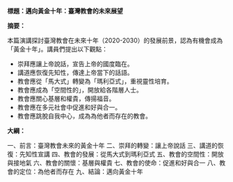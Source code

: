 **標題：邁向黃金十年：臺灣教會的未來展望**

**摘要：**

本篇演講探討臺灣教會在未來十年（2020-2030）的發展前景，認為有機會成為「黃金十年」。講員們提出以下觀點：

* 崇拜應讓上帝說話，宣告上帝的國度臨在。
* 講道應恢復先知性，傳達上帝當下的話語。
* 教會應從「馬大式」轉變為「瑪利亞式」，重視靈性培育。
* 教會應成為「空間性的」，開放給各階層人士。
* 教會應關心基層和權貴，傳揚福音。
* 教會應在多元社會中促進和好與合一。
* 教會應跳脫自我中心，成為為他者而存在的教會。

**大綱：**

一、前言：臺灣教會未來的黃金十年
二、崇拜的轉變：讓上帝說話
三、講道的恢復：先知性宣講
四、教會的發展：從馬大式到瑪利亞式
五、教會的空間性：開放與接地氣
六、教會的關懷：基層與權貴
七、教會的使命：促進和好與合一
八、教會的定位：為他者而存在
九、結論：邁向黃金十年